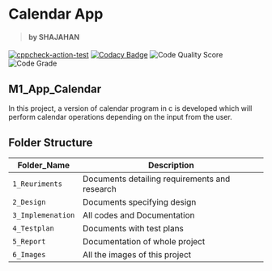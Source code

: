 # Calendar App
> #### by SHAJAHAN
[![cppcheck-action-test](https://github.com/syedshajahan/M1_App_Calendar/actions/workflows/cppcheck.yml/badge.svg)](https://github.com/syedshajahan/M1_App_Calendar/actions/workflows/cppcheck.yml)
[![Codacy Badge](https://api.codacy.com/project/badge/Grade/47a5d4b20a9d461a8c0b1ce4cd238329)](https://app.codacy.com/gh/syedshajahan/M1_App_Calendar?utm_source=github.com&utm_medium=referral&utm_content=syedshajahan/M1_App_Calendar&utm_campaign=Badge_Grade_Settings)
![Code Quality Score](https://api.codiga.io/project/29896/score/svg)
![Code Grade](https://api.codiga.io/project/29896/status/svg)

## M1_App_Calendar
In this project, a version of calendar program in c is developed which will perform calendar operations depending on the input from the user.
## Folder Structure

Folder_Name      |  Description
-----------------|--------------
`1_Reuriments`     |  Documents detailing requirements and research
`2_Design`         |  Documents specifying design
`3_Implemenation` |  All codes and Documentation
`4_Testplan`       |  Documents with test plans
  `5_Report`       |  Documentation of whole project
`6_Images`         |  All the images of this project
